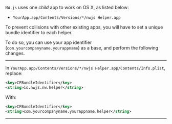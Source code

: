 `NW.js` uses one *child* app to work on OS X, as listed below:

* `YourApp.app/Contents/Versions/*/nwjs Helper.app`

To prevent collisions with other existing apps, you will have to set a unique bundle identifier to each helper.

To do so, you can use your app identifier (`com.yourcompanyname.yourappname`) as a base, and perform the following changes.

---

In `YourApp.app/Contents/Versions/*/nwjs Helper.app/Contents/Info.plist`, replace:

```xml
<key>CFBundleIdentifier</key>
<string>io.nwjs.nw.helper</string>
```

With: 

```xml
<key>CFBundleIdentifier</key>
<string>com.yourcompanyname.yourappname.helper</string>
```

---